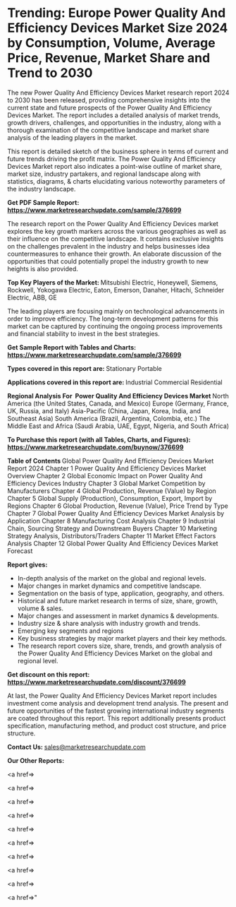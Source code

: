 # Trending: Europe Power Quality And Efficiency Devices Market Size 2024 by Consumption, Volume, Average Price, Revenue, Market Share and Trend to 2030

The new Power Quality And Efficiency Devices Market research report 2024 to 2030 has been released, providing comprehensive insights into the current state and future prospects of the Power Quality And Efficiency Devices Market. The report includes a detailed analysis of market trends, growth drivers, challenges, and opportunities in the industry, along with a thorough examination of the competitive landscape and market share analysis of the leading players in the market.

This report is detailed sketch of the business sphere in terms of current and future trends driving the profit matrix. The Power Quality And Efficiency Devices Market report also indicates a point-wise outline of market share, market size, industry partakers, and regional landscape along with statistics, diagrams, &amp; charts elucidating various noteworthy parameters of the industry landscape.

<strong><b>Get PDF Sample Report: <a href=https://www.marketresearchupdate.com/sample/376699>https://www.marketresearchupdate.com/sample/376699</a></b></strong>

The research report on the Power Quality And Efficiency Devices market explores the key growth markers across the various geographies as well as their influence on the competitive landscape. It contains exclusive insights on the challenges prevalent in the industry and helps businesses idea countermeasures to enhance their growth. An elaborate discussion of the opportunities that could potentially propel the industry growth to new heights is also provided.

<strong><b>Top Key Players of the Market:
</b></strong>Mitsubishi Electric, Honeywell, Siemens, Rockwell, Yokogawa Electric, Eaton, Emerson, Danaher, Hitachi, Schneider Electric, ABB, GE<strong><b>
</b></strong>

The leading players are focusing mainly on technological advancements in order to improve efficiency. The long-term development patterns for this market can be captured by continuing the ongoing process improvements and financial stability to invest in the best strategies.

<strong><b>Get Sample Report with Tables and Charts: <a href=https://www.marketresearchupdate.com/sample/376699>https://www.marketresearchupdate.com/sample/376699</a></b></strong>

<strong><b>Types covered in this report are:
</b></strong>Stationary
Portable<strong><b>
</b></strong>

<strong><b>Applications covered in this report are:
</b></strong>Industrial
Commercial
Residential<strong><b>
</b></strong>

<strong><b>Regional Analysis For  Power Quality And Efficiency Devices Market</b></strong><strong><b>
</b></strong>North America (the United States, Canada, and Mexico)
Europe (Germany, France, UK, Russia, and Italy)
Asia-Pacific (China, Japan, Korea, India, and Southeast Asia)
South America (Brazil, Argentina, Colombia, etc.)
The Middle East and Africa (Saudi Arabia, UAE, Egypt, Nigeria, and South Africa)

<strong><b>To Purchase this report (with all Tables, Charts, and Figures): <a href=https://www.marketresearchupdate.com/buynow/376699>https://www.marketresearchupdate.com/buynow/376699</a></b></strong>

<strong><b>Table of Contents</b></strong><strong><b>
</b></strong>Global Power Quality And Efficiency Devices Market Report 2024
Chapter 1 Power Quality And Efficiency Devices Market Overview
Chapter 2 Global Economic Impact on Power Quality And Efficiency Devices Industry
Chapter 3 Global Market Competition by Manufacturers
Chapter 4 Global Production, Revenue (Value) by Region
Chapter 5 Global Supply (Production), Consumption, Export, Import by Regions
Chapter 6 Global Production, Revenue (Value), Price Trend by Type
Chapter 7 Global Power Quality And Efficiency Devices Market Analysis by Application
Chapter 8 Manufacturing Cost Analysis
Chapter 9 Industrial Chain, Sourcing Strategy and Downstream Buyers
Chapter 10 Marketing Strategy Analysis, Distributors/Traders
Chapter 11 Market Effect Factors Analysis
Chapter 12 Global Power Quality And Efficiency Devices Market Forecast

<strong><b>Report gives:</b></strong>

- In-depth analysis of the market on the global and regional levels.
- Major changes in market dynamics and competitive landscape.
- Segmentation on the basis of type, application, geography, and others.
- Historical and future market research in terms of size, share, growth, volume &amp; sales.
- Major changes and assessment in market dynamics &amp; developments.
- Industry size &amp; share analysis with industry growth and trends.
- Emerging key segments and regions
- Key business strategies by major market players and their key methods.
- The research report covers size, share, trends, and growth analysis of the Power Quality And Efficiency Devices Market on the global and regional level.

<strong><b>Get discount on this report: <a href=https://www.marketresearchupdate.com/discount/376699>https://www.marketresearchupdate.com/discount/376699</a></b></strong>

At last, the Power Quality And Efficiency Devices Market report includes investment come analysis and development trend analysis. The present and future opportunities of the fastest growing international industry segments are coated throughout this report. This report additionally presents product specification, manufacturing method, and product cost structure, and price structure.

<strong><b>Contact Us:
</b></strong>sales@marketresearchupdate.com

<strong>Our Other Reports:</strong>

<a href=></a>

<a href=></a>

<a href=></a>

<a href=></a>

<a href=></a>

<a href=></a>

<a href=></a>

<a href=></a>

<a href=></a>

<a href=></a>"
